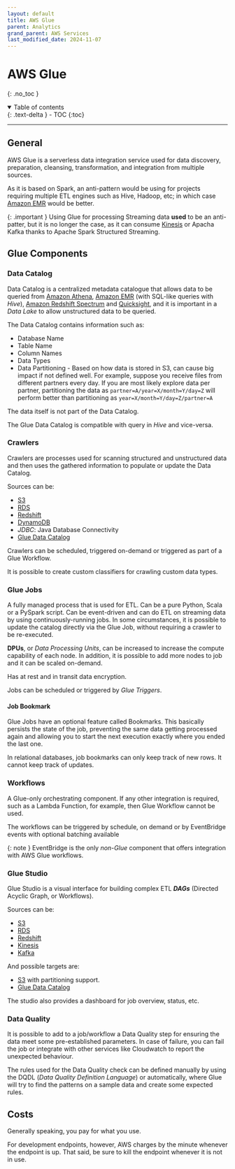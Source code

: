 ```yaml
---
layout: default
title: AWS Glue
parent: Analytics
grand_parent: AWS Services
last_modified_date: 2024-11-07
---
```


# AWS Glue
{: .no_toc }

<details open markdown="block">
  <summary>
    Table of contents
  </summary>
  {: .text-delta }
- TOC
{:toc}
</details>

---

## General

AWS Glue is a serverless data integration service used for data discovery, preparation, cleansing, transformation, and integration from multiple sources.

As it is based on Spark, an anti-pattern would be using for projects requiring multiple ETL engines such as Hive, Hadoop, etc; in which case [Amazon EMR](docs/analytics/emr.html) would be better.

{: .important }
Using Glue for processing Streaming data **used** to be an anti-patter, but it is no longer the case, as it can consume [Kinesis](docs/analytics/kinesis.html) or Apacha Kafka thanks to Apache Spark Structured Streaming.

## Glue Components

### Data Catalog

Data Catalog is a centralized metadata catalogue that allows data to be queried from [Amazon Athena](docs/analytics/athena.html), [Amazon EMR](docs/analytics/emr.html) (with SQL-like queries with *Hive*), [Amazon Redshift Spectrum](docs/database/redshift.html) and [Quicksight](docs/analytics/quicksight.html), and it is important in a *Data Lake* to allow unstructured data to be queried.

The Data Catalog contains information such as:

- Database Name
- Table Name
- Column Names
- Data Types
- Data Partitioning  - Based on how data is stored in S3, can cause big impact if not defined well. For example, suppose you receive files from different partners every day. If you are most likely explore data per partner, partitioning the data as `partner=A/year=X/month=Y/day=Z` will perform better than partitioning as `year=X/month=Y/day=Z/partner=A`

The data itself is not part of the Data Catalog.

The Glue Data Catalog is compatible with query in *Hive* and vice-versa.

### Crawlers

Crawlers are processes used for scanning structured and unstructured data and then uses the gathered information to populate or update the Data Catalog.

Sources can be:

- [S3](docs/storage/s3.html)
- [RDS](docs/storage/rds.html)
- [Redshift](docs/database/redshift.html)
- [DynamoDB](docs/storage/dynamodb.html)
- *JDBC*: Java Database Connectivity
- [Glue Data Catalog](#data-catalog)

Crawlers can be scheduled, triggered on-demand or triggered as part of a Glue Workflow.

It is possible to create custom classifiers for crawling custom data types.

### Glue Jobs

A fully managed process that is used for ETL. Can be a pure Python, Scala or a PySpark script. Can be event-driven and can do ETL on streaming data by using continuously-running jobs. In some circumstances, it is possible to update the catalog directly via the Glue Job, without requiring a crawler to be re-executed.

**DPUs**, or *Data Processing Units*, can be increased to increase the compute capability of each node. In addition, it is possible to add more nodes to job and it can be scaled on-demand.

Has at rest and in transit data encryption.

Jobs can be scheduled or triggered by *Glue Triggers*.

#### Job Bookmark

Glue Jobs have an optional feature called Bookmarks. This basically persists the state of the job, preventing the same data getting processed again and allowing you to start the next execution exactly where you ended the last one.

In relational databases, job bookmarks can only keep track of new rows. It cannot keep track of updates.

### Workflows

A Glue-only orchestrating component. If any other integration is required, such as a Lambda Function, for example, then Glue Workflow cannot be used.

The workflows can be triggered by schedule, on demand or by EventBridge events with optional batching available

{: note }
EventBridge is the only *non-Glue* component that offers integration with AWS Glue workflows.

### Glue Studio

Glue Studio is a visual interface for building complex ETL ***DAGs*** (Directed Acyclic Graph, or Workflows).

Sources can be:

- [S3](docs/storage/s3.html)
- [RDS](docs/storage/rds.html)
- [Redshift](docs/database/redshift.html)
- [Kinesis](docs/storage/dynamodb.html)
- [Kafka](docs/analytics/kafka.html)

And possible targets are:

- [S3](docs/storage/s3.html) with partitioning support.
- [Glue Data Catalog](#data-catalog)

The studio also provides a dashboard for job overview, status, etc.

### Data Quality

It is possible to add to a job/workflow a Data Quality step for ensuring the data meet some pre-established parameters. In case of failure, you can fail the job or integrate with other services like Cloudwatch to report the unexpected behaviour.

The rules used for the Data Quality check can be defined manually by using the DQDL (*Data Quality Definition Language*) or automatically, where Glue will try to find the patterns on a sample data and create some expected rules.

## Costs

Generally speaking, you pay for what you use.

For development endpoints, however, AWS charges by the minute whenever the endpoint is up. That said, be sure to kill the endpoint whenever it is not in use.
